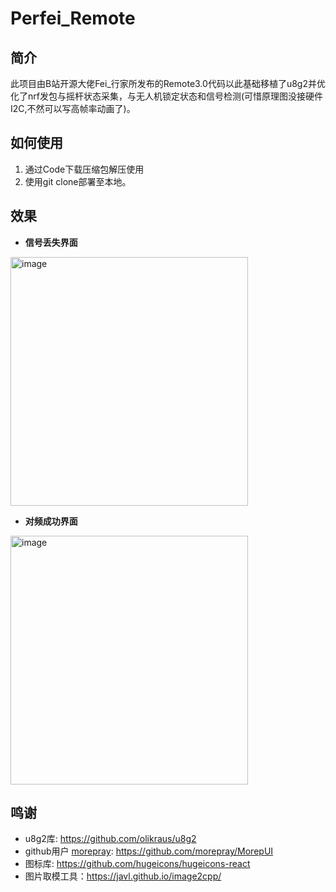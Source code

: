 # Perfei_Remote
## 简介

此项目由B站开源大佬Fei_行家所发布的Remote3.0代码以此基础移植了u8g2并优化了nrf发包与摇杆状态采集，与无人机锁定状态和信号检测(可惜原理图没接硬件I2C,不然可以写高帧率动画了)。

## 如何使用
1. 通过Code下载压缩包解压使用
2. 使用git clone部署至本地。

## 效果
- **信号丢失界面**
<img width="380" height="398" alt="image" src="https://github.com/user-attachments/assets/58da97ab-437f-4a35-b82a-624cfa201dec" />

- **对频成功界面**
<img width="380" height="398" alt="image" src="https://github.com/user-attachments/assets/d6cb3a04-2a78-4a4a-8bc4-1905dec5ebff" />

## 鸣谢

- u8g2库: https://github.com/olikraus/u8g2
- github用户 [morepray](https://github.com/morepray): https://github.com/morepray/MorepUI
- 图标库: https://github.com/hugeicons/hugeicons-react
- 图片取模工具：https://javl.github.io/image2cpp/
